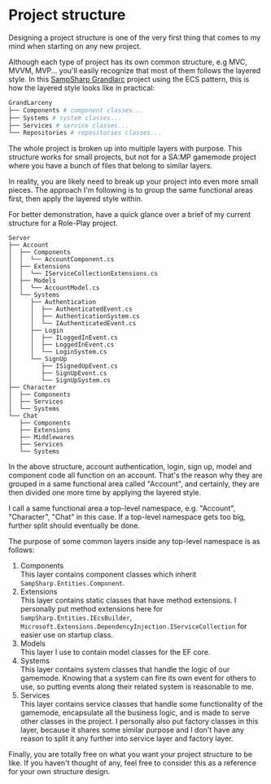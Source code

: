 # Project structure

Designing a project structure is one of the very first thing that comes to my mind when starting on any new project.

Although each type of project has its own common structure, e.g MVC, MVVM, MVP... you'll easily recognize that most of them follows the layered style. In this [SampSharp Grandlarc](https://github.com/SampSharp/sample-ecs-grandlarc/tree/main/src/GrandLarceny) project using the ECS pattern, this is how the layered style looks like in practical:

```bash
GrandLarceny
├── Components # component classes...
├── Systems # system classes...
├── Services # service classes...
└── Repositories # repositories classes...
```

The whole project is broken up into multiple layers with purpose. This structure works for small projects, but not for a SA:MP gamemode project where you have a bunch of files that belong to similar layers.

In reality, you are likely need to break up your project into even more small pieces. The approach I'm following is to group the same functional areas first, then apply the layered style within.

For better demonstration, have a quick glance over a brief of my current structure for a Role-Play project.

```
Server
├── Account
│  ├── Components
│  │  └── AccountComponent.cs
│  ├── Extensions
│  │  └── IServiceCollectionExtensions.cs
│  ├── Models
│  │  └── AccountModel.cs
│  └── Systems
│     ├── Authentication
│     │  ├── AuthenticatedEvent.cs
│     │  ├── AuthenticationSystem.cs
│     │  └── IAuthenticatedEvent.cs
│     ├── Login
│     │  ├── ILoggedInEvent.cs
│     │  ├── LoggedInEvent.cs
│     │  └── LoginSystem.cs
│     └── SignUp
│        ├── ISignedUpEvent.cs
│        ├── SignUpEvent.cs
│        └── SignUpSystem.cs
├── Character
│  ├── Components
│  ├── Services
│  └── Systems
└── Chat
   ├── Components
   ├── Extensions
   ├── Middlewares
   ├── Services
   └── Systems
```

In the above structure, account authentication, login, sign up, model and component code all function on an account. That's the reason why they are grouped in a same functional area called "Account", and certainly, they are then divided one more time by applying the layered style.

I call a same functional area a top-level namespace, e.g. "Account", "Character", "Chat" in this case. If a top-level namespace gets too big, further split should eventually be done.

The purpose of some common layers inside any top-level namespace is as follows:

1. Components\
   This layer contains component classes which inherit `SampSharp.Entities.Component`.
2. Extensions\
   This layer contains static classes that have method extensions. I personally put method extensions here for `SampSharp.Entities.IEcsBuilder`, `Microsoft.Extensions.DependencyInjection.IServiceCollection` for easier use on startup class.
3. Models\
   This layer I use to contain model classes for the EF core.&#x20;
4. Systems\
   This layer contains system classes that handle the logic of our gamemode. Knowing that a system can fire its own event for others to use, so putting events along their related system is reasonable to me.
5. Services\
   This layer contains service classes that handle some functionality of the gamemode, encapsulate all the business logic, and is made to serve other classes in the project. I personally also put factory classes in this layer, because it shares some similar purpose and I don't have any reason to split it any further into service layer and factory layer.

Finally, you are totally free on what you want your project structure to be like. If you haven't thought of any, feel free to consider this as a reference for your own structure design.
